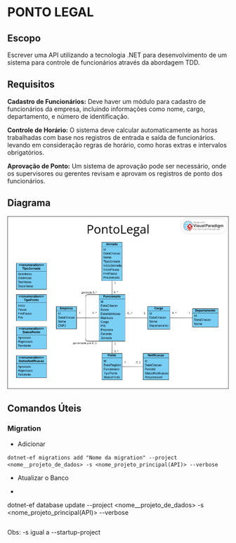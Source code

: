 # PONTO LEGAL

## Escopo
Escrever uma API utilizando a tecnologia .NET para desenvolvimento de um sistema para controle de funcionários através da abordagem TDD.

## Requisitos
**Cadastro de Funcionários:** Deve haver um módulo para cadastro de funcionários da empresa, incluindo informações como nome, cargo, departamento, e número de identificação.

**Controle de Horário:** O sistema deve calcular automaticamente as horas trabalhadas com base nos registros de entrada e saída de funcionários. levando em consideração regras de horário, como horas extras e intervalos obrigatórios.

**Aprovação de Ponto:** Um sistema de aprovação pode ser necessário, onde os supervisores ou gerentes revisam e aprovam os registros de ponto dos funcionários.

## Diagrama
![](./Docs/PontoLegal.png)

## Comandos Úteis
### Migration
- Adicionar
```
dotnet-ef migrations add "Nome da migration" --project <nome__projeto_de_dados> -s <nome_projeto_principal(API)> --verbose
```

- Atualizar o Banco
- ```
dotnet-ef database update --project <nome__projeto_de_dados> -s <nome_projeto_principal(API)> --verbose
```
```
Obs: -s igual a --startup-project
```
